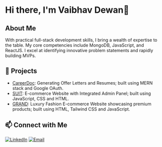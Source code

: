 # Hi there, I'm Vaibhav Dewan👋 


## About Me
With practical full-stack development skills, I bring a wealth of expertise to the table. My core competencies include MongoDB, JavaScript, and ReactJS. I excel at identifying innovative problem statements and rapidly building MVPs.



## 🚀 Projects
<!-- Showcase your projects with links -->
- [CareerDoc](https://github.com/vaibhavsdewan/CareerDoc-Offer-Letter-and-Resume-Generator): Generating Offer Letters and Resumes; built using MERN stack and Google OAuth.
- [SUIT](https://github.com/vaibhavsdewan/SUIT-E-commerce-website-with-integrated-admin-panel): E-commerce Website with Integrated Admin Panel; built using JavaScript, CSS and HTML.
- [GRAND](https://github.com/vaibhavsdewan/GRAND-Luxury-Fashion-Marketplace): Luxury Fashion E-commerce Website showcasing premium products; built using HTML, Tailwind CSS and JavaScript.

## 📫 Connect with Me
<!-- Social media icons and links -->
[![LinkedIn](https://img.shields.io/badge/LinkedIn-blue?style=flat-square&logo=linkedin)](https://linkedin.com/in/vaibhavsdewan) 
[![Email](https://img.shields.io/badge/Email-blue?style=flat-square&logo=gmail)](mailto:vaibhavdewan3@gmail.com)

<!--
**vaibhavsdewan/vaibhavsdewan** is a ✨ _special_ ✨ repository because its `README.md` (this file) appears on your GitHub profile.

Here are some ideas to get you started:

- 🔭 I’m currently working on ...
- 🌱 I’m currently learning ...
- 👯 I’m looking to collaborate on ...
- 🤔 I’m looking for help with ...
- 💬 Ask me about ...
- 📫 How to reach me: ...
- 😄 Pronouns: ...
- ⚡ Fun fact: ...
-->
